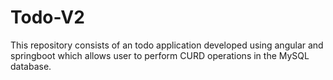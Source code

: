 # Todo-V2
This repository consists of an todo application developed using angular and springboot which allows user to perform CURD operations in the MySQL database.
